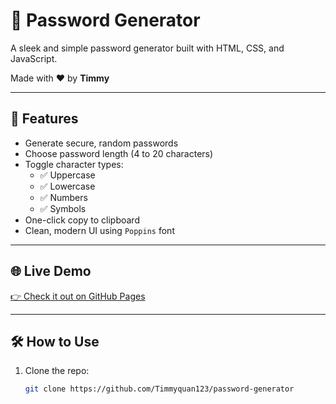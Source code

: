

# 🔐 Password Generator

A sleek and simple password generator built with HTML, CSS, and JavaScript.

Made with ❤️ by **Timmy**

---

## 🚀 Features

- Generate secure, random passwords
- Choose password length (4 to 20 characters)
- Toggle character types:
  - ✅ Uppercase
  - ✅ Lowercase
  - ✅ Numbers
  - ✅ Symbols
- One-click copy to clipboard
- Clean, modern UI using `Poppins` font

---



## 🌐 Live Demo

[👉 Check it out on GitHub Pages](https://timmyquan123.github.io/password-generator)

---

## 🛠️ How to Use

1. Clone the repo:
   ```bash
   git clone https://github.com/Timmyquan123/password-generator
